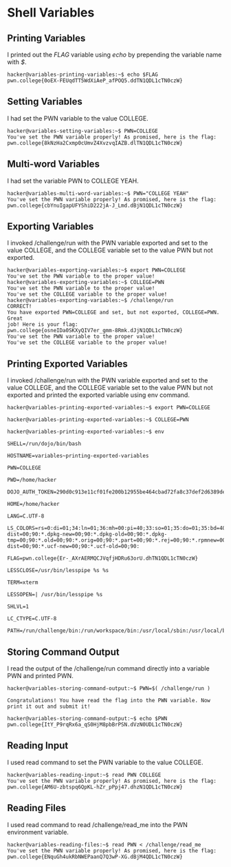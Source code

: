 # Shell Variables

## Printing Variables

I printed out the _FLAG_ variable using _echo_ by prepending the variable name with _$_.

    hacker@variables-printing-variables:~$ echo $FLAG
    pwn.college{0oEX-FEUqdTT5WdXiAeP_afPOQ5.ddTN1QDL1cTN0czW}

## Setting Variables

I had set the PWN variable to the value COLLEGE.

    hacker@variables-setting-variables:~$ PWN=COLLEGE
    You've set the PWN variable properly! As promised, here is the flag:
    pwn.college{8kNzHa2Cxmp0cUmvZ4XvzvqIAZB.dlTN1QDL1cTN0czW}

## Multi-word Variables

I had set the variable PWN to COLLEGE YEAH.

    hacker@variables-multi-word-variables:~$ PWN="COLLEGE YEAH"
    You've set the PWN variable properly! As promised, here is the flag:
    pwn.college{cbYnuIgapUFYShiD222jA-J_Lmd.dBjN1QDL1cTN0czW}

## Exporting Variables

I invoked /challenge/run with the PWN variable exported and set to the value COLLEGE, and the COLLEGE variable set to the value PWN but not exported.

    hacker@variables-exporting-variables:~$ export PWN=COLLEGE
    You've set the PWN variable to the proper value!
    hacker@variables-exporting-variables:~$ COLLEGE=PWN
    You've set the PWN variable to the proper value!
    You've set the COLLEGE variable to the proper value!
    hacker@variables-exporting-variables:~$ /challenge/run
    CORRECT!
    You have exported PWN=COLLEGE and set, but not exported, COLLEGE=PWN. Great
    job! Here is your flag:
    pwn.college{osneIDa0SKXyQIV7er_gmm-8Rmk.dJjN1QDL1cTN0czW}
    You've set the PWN variable to the proper value!
    You've set the COLLEGE variable to the proper value!

## Printing Exported Variables

I invoked /challenge/run with the PWN variable exported and set to the value COLLEGE, and the COLLEGE variable set to the value PWN but not exported and printed the exported variable using env command.

    hacker@variables-printing-exported-variables:~$ export PWN=COLLEGE

    hacker@variables-printing-exported-variables:~$ COLLEGE=PWN

    hacker@variables-printing-exported-variables:~$ env

    SHELL=/run/dojo/bin/bash

    HOSTNAME=variables~printing-exported-variables

    PWN=COLLEGE

    PWD=/home/hacker
    
    DOJO_AUTH_TOKEN=290d0c913e11cf01fe200b12955be464cbad72fa8c37def2d6389dea9272ce5d
    
    HOME=/home/hacker

    LANG=C.UTF-8

    LS_COLORS=rs=0:di=01;34:ln=01;36:mh=00:pi=40;33:so=01;35:do=01;35:bd=40;33;01:cd=40;33;01:or=40;31;01:mi=00:su=37;41:sg=30;43:ca=00:tw=30;42:ow=34;42:st=37;44:ex=01;32:*.7z=01;31:*.ace=01;31:*.alz=01;31:*.apk=01;31:*.arc=01;31:*.arj=01;31:*.bz=01;31:*.bz2=01;31:*.cab=01;31:*.cpio=01;31:*.crate=01;31:*.deb=01;31:*.drpm=01;31:*.dwm=01;31:*.dz=01;31:*.ear=01;31:*.egg=01;31:*.esd=01;31:*.gz=01;31:*.jar=01;31:*.lha=01;31:*.lrz=01;31:*.lz=01;31:*.lz4=01;31:*.lzh=01;31:*.lzma=01;31:*.lzo=01;31:*.pyz=01;31:*.rar=01;31:*.rpm=01;31:*.rz=01;31:*.sar=01;31:*.swm=01;31:*.t7z=01;31:*.tar=01;31:*.taz=01;31:*.tbz=01;31:*.tbz2=01;31:*.tgz=01;31:*.tlz=01;31:*.txz=01;31:*.tz=01;31:*.tzo=01;31:*.tzst=01;31:*.udeb=01;31:*.war=01;31:*.whl=01;31:*.wim=01;31:*.xz=01;31:*.z=01;31:*.zip=01;31:*.zoo=01;31:*.zst=01;31:*.avif=01;35:*.jpg=01;35:*.jpeg=01;35:*.mjpg=01;35:*.mjpeg=01;35:*.gif=01;35:*.bmp=01;35:*.pbm=01;35:*.pgm=01;35:*.ppm=01;35:*.tga=01;35:*.xbm=01;35:*.xpm=01;35:*.tif=01;35:*.tiff=01;35:*.png=01;35:*.svg=01;35:*.svgz=01;35:*.mng=01;35:*.pcx=01;35:*.mov=01;35:*.mpg=01;35:*.mpeg=01;35:*.m2v=01;35:*.mkv=01;35:*.webm=01;35:*.webp=01;35:*.ogm=01;35:*.mp4=01;35:*.m4v=01;35:*.mp4v=01;35:*.vob=01;35:*.qt=01;35:*.nuv=01;35:*.wmv=01;35:*.asf=01;35:*.rm=01;35:*.rmvb=01;35:*.flc=01;35:*.avi=01;35:*.fli=01;35:*.flv=01;35:*.gl=01;35:*.dl=01;35:*.xcf=01;35:*.xwd=01;35:*.yuv=01;35:*.cgm=01;35:*.emf=01;35:*.ogv=01;35:*.ogx=01;35:*.aac=00;36:*.au=00;36:*.flac=00;36:*.m4a=00;36:*.mid=00;36:*.midi=00;36:*.mka=00;36:*.mp3=00;3:*.mpc=00;36:*.ogg=00;36:*.ra=00;36:*.wav=00;36:*.oga=00;36:*.opus=00;36:*.spx=00;36:*.xspf=00;36:*~=00;90:*#=00;90:*.bak=00;90:*.crdownload=00;90:*.dpkg-dist=00;90:*.dpkg-new=00;90:*.dpkg-old=00;90:*.dpkg-tmp=00;90:*.old=00;90:*.orig=00;90:*.part=00;90:*.rej=00;90:*.rpmnew=00;90:*.rpmorig=00;90:*.rpmsave=00;90:*.swp=00;90:*.tmp=00;90:*.ucf-dist=00;90:*.ucf-new=00;90:*.ucf-old=00;90:

    FLAG=pwn.college{Er-_AXrAERMQCJVqfjHDRu63orU.dhTN1QDL1cTN0czW}

    LESSCLOSE=/usr/bin/lesspipe %s %s

    TERM=xterm

    LESSOPEN=| /usr/bin/lesspipe %s

    SHLVL=1

    LC_CTYPE=C.UTF-8

    PATH=/run/challenge/bin:/run/workspace/bin:/usr/local/sbin:/usr/local/bin:/usr/sbin:/usr/bin:/sbin:/bin=/run/workspace/bin/env_

## Storing Command Output

I read the output of the /challenge/run command directly into a variable PWN and printed PWN.

    hacker@variables-storing-command-output:~$ PWN=$( /challenge/run )

    Congratulations! You have read the flag into the PWN variable. Now print it out and submit it!

    hacker@variables-storing-command-output:~$ echo $PWN
    pwn.college{ItY_P9rqRx6a_qS0HjM8pbBrPSN.dVzN0UDL1cTN0czW}

## Reading Input

I used read command to set the PWN variable to the value COLLEGE.

    hacker@variables-reading-input:~$ read PWN COLLEGE
    You've set the PWN variable properly! As promised, here is the flag:
    pwn.college{AM6U-zbtspq6QpKL-hZr_pPpj47.dhzN1QDL1cTN0czW}

## Reading Files

I used read command to read /challenge/read_me into the PWN environment variable.

    hacker@variables-reading-files:~$ read PWN < /challenge/read_me
    You've set the PWN variable properly! As promised, here is the flag:
    pwn.college{ENquGh4ukRbNWEPaanQ7Q3wP-XG.dBjM4QDL1cTN0czW}
    
